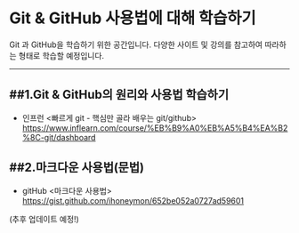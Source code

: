 # Git &amp; GitHub 사용법에 대해 학습하기




Git 과 GitHub을 학습하기 위한 공간입니다.
다양한 사이트 및 강의를 참고하여 따라하는 형태로 학습할 예정입니다.

***
##1.Git & GitHub의 원리와 사용법 학습하기
----------------------------------------
*  인프런 <빠르게 git - 핵심만 골라 배우는 git/github>   
https://www.inflearn.com/course/%EB%B9%A0%EB%A5%B4%EA%B2%8C-git/dashboard


##2.마크다운 사용법(문법)
------------------------
*  gitHub <마크다운 사용법>   
 https://gist.github.com/ihoneymon/652be052a0727ad59601

(추후 업데이트 예정!)
